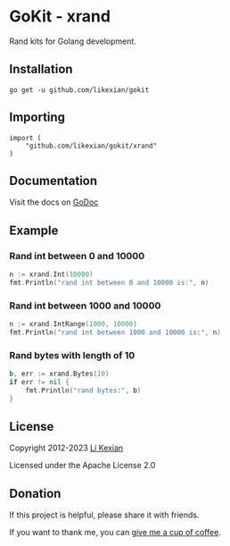# GoKit - xrand

Rand kits for Golang development.

## Installation

    go get -u github.com/likexian/gokit

## Importing

    import (
        "github.com/likexian/gokit/xrand"
    )

## Documentation

Visit the docs on [GoDoc](https://godoc.org/github.com/likexian/gokit/xrand)

## Example

### Rand int between 0 and 10000

```go
n := xrand.Int(10000)
fmt.Println("rand int between 0 and 10000 is:", n)
```

### Rand int between 1000 and 10000

```go
n := xrand.IntRange(1000, 10000)
fmt.Println("rand int between 1000 and 10000 is:", n)
```

### Rand bytes with length of 10

```go
b, err := xrand.Bytes(10)
if err != nil {
    fmt.Println("rand bytes:", b)
}
```

## License

Copyright 2012-2023 [Li Kexian](https://www.likexian.com/)

Licensed under the Apache License 2.0

## Donation

If this project is helpful, please share it with friends.

If you want to thank me, you can [give me a cup of coffee](https://www.likexian.com/donate/).
